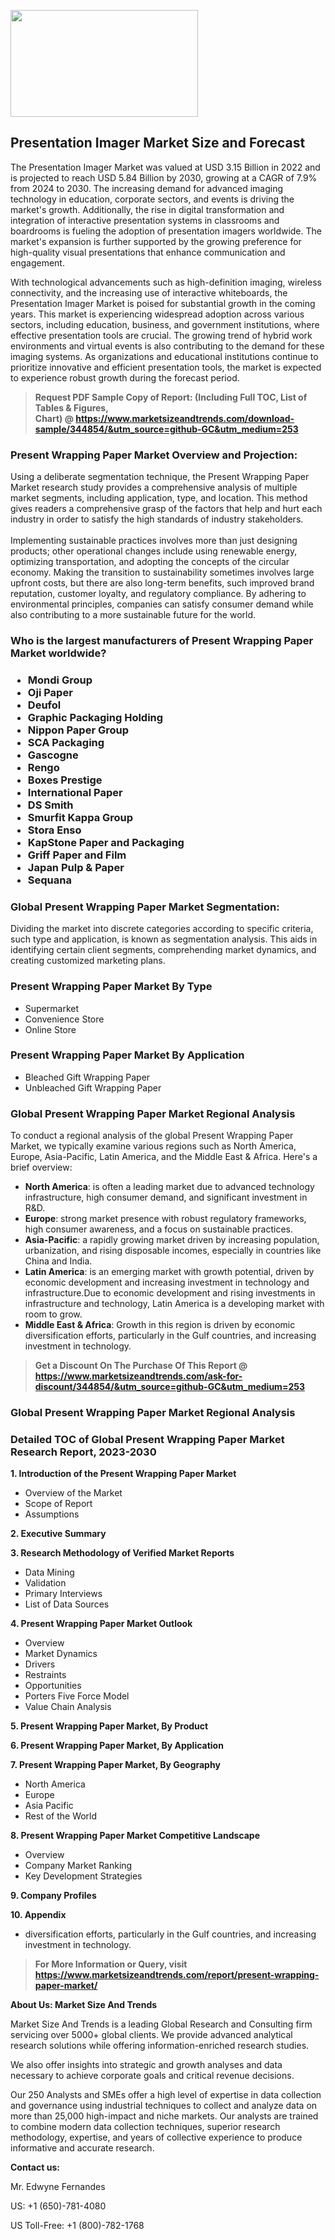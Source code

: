 <p><img class="alignnone size-medium wp-image-20088" src="https://ffe5etoiles.com/wp-content/uploads/2024/12/MST1-300x171.png" alt="" width="300" height="171" /></p><h2>Presentation Imager Market Size and Forecast</h2><p>The Presentation Imager Market was valued at USD 3.15 Billion in 2022 and is projected to reach USD 5.84 Billion by 2030, growing at a CAGR of 7.9% from 2024 to 2030. The increasing demand for advanced imaging technology in education, corporate sectors, and events is driving the market's growth. Additionally, the rise in digital transformation and integration of interactive presentation systems in classrooms and boardrooms is fueling the adoption of presentation imagers worldwide. The market's expansion is further supported by the growing preference for high-quality visual presentations that enhance communication and engagement.</p><p>With technological advancements such as high-definition imaging, wireless connectivity, and the increasing use of interactive whiteboards, the Presentation Imager Market is poised for substantial growth in the coming years. This market is experiencing widespread adoption across various sectors, including education, business, and government institutions, where effective presentation tools are crucial. The growing trend of hybrid work environments and virtual events is also contributing to the demand for these imaging systems. As organizations and educational institutions continue to prioritize innovative and efficient presentation tools, the market is expected to experience robust growth during the forecast period.</p></p><blockquote id="" class=""><strong>Request PDF Sample Copy of Report: (Including Full TOC, List of Tables &amp; Figures, Chart)&nbsp;@&nbsp;<strong><a href="https://www.marketsizeandtrends.com/download-sample/344854/&utm_source=github-GC&utm_medium=253" target="_blank">https://www.marketsizeandtrends.com/download-sample/344854/&utm_source=github-GC&utm_medium=253</a></strong></strong></blockquote><h3 id="" class="">Present Wrapping Paper Market&nbsp;Overview and Projection:</h3><p id="" class="">Using a deliberate segmentation technique, the Present Wrapping Paper Market research study provides a comprehensive analysis of multiple market segments, including application, type, and location. This method gives readers a comprehensive grasp of the factors that help and hurt each industry in order to satisfy the high standards of industry stakeholders. <br /> <br />Implementing sustainable practices involves more than just designing products; other operational changes include using renewable energy, optimizing transportation, and adopting the concepts of the circular economy. Making the transition to sustainability sometimes involves large upfront costs, but there are also long-term benefits, such improved brand reputation, customer loyalty, and regulatory compliance. By adhering to environmental principles, companies can satisfy consumer demand while also contributing to a more sustainable future for the world.</p><h3 id="" class="">Who is the largest manufacturers of&nbsp;Present Wrapping Paper Market worldwide?</h3><h3 class=""><p><ul><li>Mondi Group </li><li> Oji Paper </li><li> Deufol </li><li> Graphic Packaging Holding </li><li> Nippon Paper Group </li><li> SCA Packaging </li><li> Gascogne </li><li> Rengo </li><li> Boxes Prestige </li><li> International Paper </li><li> DS Smith </li><li> Smurfit Kappa Group </li><li> Stora Enso </li><li> KapStone Paper and Packaging </li><li> Griff Paper and Film </li><li> Japan Pulp & Paper </li><li> Sequana</li></ul></p></h3><h3 id="" class="">Global&nbsp;Present Wrapping Paper Market Segmentation:</h3><p id="" class="">Dividing the market into discrete categories according to specific criteria, such type and application, is known as segmentation analysis. This aids in identifying certain client segments, comprehending market dynamics, and creating customized marketing plans.</p><h3 id="" class="">Present Wrapping Paper Market&nbsp;By Type</h3><p><p><ul><li>Supermarket</li><li> Convenience Store</li><li> Online Store</p></li></ul></p></p><h3 id="" class="">Present Wrapping Paper Market&nbsp;By Application</h3><p class=""><p><ul><li>Bleached Gift Wrapping Paper</li><li> Unbleached Gift Wrapping Paper</li></ul></p></p><h3 id="" class="">Global Present Wrapping Paper Market Regional Analysis</h3><p id="" class="">To conduct a regional analysis of the global Present Wrapping Paper Market, we typically examine various regions such as North America, Europe, Asia-Pacific, Latin America, and the Middle East &amp; Africa. Here's a brief overview:</p><ul><li><strong>North America</strong>: is often a leading market due to advanced technology infrastructure, high consumer demand, and significant investment in R&amp;D.</li><li><strong>Europe</strong>: strong market presence with robust regulatory frameworks, high consumer awareness, and a focus on sustainable practices.</li><li><strong>Asia-Pacific</strong>: a rapidly growing market driven by increasing population, urbanization, and rising disposable incomes, especially in countries like China and India.</li><li><strong>Latin America</strong>: is an emerging market with growth potential, driven by economic development and increasing investment in technology and infrastructure.Due to economic development and rising investments in infrastructure and technology, Latin America is a developing market with room to grow.</li><li><strong>Middle East &amp; Africa</strong>: Growth in this region is driven by economic diversification efforts, particularly in the Gulf countries, and increasing investment in technology.</li></ul><blockquote id="" class=""><strong>Get a Discount On The Purchase Of This Report @ <strong><a href="https://www.marketsizeandtrends.com/ask-for-discount/344854/&utm_source=github-GC&utm_medium=253" target="_blank">https://www.marketsizeandtrends.com/ask-for-discount/344854/&utm_source=github-GC&utm_medium=253</a></strong></strong></blockquote><h3 id="" class="">Global Present Wrapping Paper Market Regional Analysis</h3><h3 id="" class="">Detailed TOC of Global Present Wrapping Paper Market Research Report, 2023-2030</h3><p id="" class=""><strong>1. Introduction of the Present Wrapping Paper Market</strong></p><ul><li>Overview of the Market</li><li>Scope of Report</li><li>Assumptions</li></ul><p id="" class=""><strong>2. Executive Summary</strong></p><p id="" class=""><strong>3. Research Methodology of Verified Market Reports</strong></p><ul><li>Data Mining</li><li>Validation</li><li>Primary Interviews</li><li>List of Data Sources</li></ul><p id="" class=""><strong>4. Present Wrapping Paper Market Outlook</strong></p><ul><li>Overview</li><li>Market Dynamics</li><li>Drivers</li><li>Restraints</li><li>Opportunities</li><li>Porters Five Force Model</li><li>Value Chain Analysis</li></ul><p id="" class=""><strong>5. Present Wrapping Paper Market, By Product</strong></p><p id="" class=""><strong>6. Present Wrapping Paper Market, By Application</strong></p><p id="" class=""><strong>7. Present Wrapping Paper Market, By Geography</strong></p><ul><li>North America</li><li>Europe</li><li>Asia Pacific</li><li>Rest of the World</li></ul><p id="" class=""><strong>8. Present Wrapping Paper Market Competitive Landscape</strong></p><ul><li>Overview</li><li>Company Market Ranking</li><li>Key Development Strategies</li></ul><p id="" class=""><strong>9. Company Profiles</strong></p><p id="" class=""><strong>10. Appendix</strong></p><ul><li>diversification efforts, particularly in the Gulf countries, and increasing investment in technology.</li></ul><blockquote id="" class=""><strong>For More Information or Query, visit <strong><strong><a href="https://www.marketsizeandtrends.com/report/present-wrapping-paper-market/" target="_blank">https://www.marketsizeandtrends.com/report/present-wrapping-paper-market/</a></strong></strong></strong></blockquote><p id="" class=""><strong>About Us: Market Size And Trends</strong></p><p id="" class="">Market Size And Trends is a leading Global Research and Consulting firm servicing over 5000+ global clients. We provide advanced analytical research solutions while offering information-enriched research studies.</p><p id="" class="">We also offer insights into strategic and growth analyses and data necessary to achieve corporate goals and critical revenue decisions.</p><p id="" class="">Our 250 Analysts and SMEs offer a high level of expertise in data collection and governance using industrial techniques to collect and analyze data on more than 25,000 high-impact and niche markets. Our analysts are trained to combine modern data collection techniques, superior research methodology, expertise, and years of collective experience to produce informative and accurate research.</p><p id="" class=""><strong>Contact us:</strong></p><p id="" class="">Mr. Edwyne Fernandes</p><p id="" class="">US: +1 (650)-781-4080</p><p id="" class="">US Toll-Free: +1 (800)-782-1768</p>
